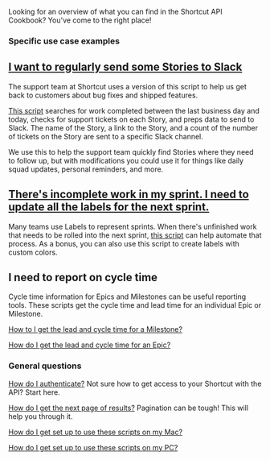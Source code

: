 Looking for an overview of what you can find in the Shortcut API Cookbook? You've come to the right place!

### Specific use case examples

## [I want to regularly send some Stories to Slack](https://github.com/useshortcut/api-cookbook/tree/master/stories-to-slack)

The support team at Shortcut uses a version of this script to help us get back to customers about bug fixes and shipped features.

[This script](https://github.com/useshortcut/api-cookbook/tree/master/stories-to-slack) searches for work completed between the last business day and today, checks for support tickets on each Story, and preps data to send to Slack. The name of the Story, a link to the Story, and a count of the number of tickets on the Story are sent to a specific Slack channel.

We use this to help the support team quickly find Stories where they need to follow up, but with modifications you could use it for things like daily squad updates, personal reminders, and more.

## [There's incomplete work in my sprint. I need to update all the labels for the next sprint.](https://github.com/useshortcut/api-cookbook/tree/master/change-label)

Many teams use Labels to represent sprints. When there's unfinished work that needs to be rolled into the next sprint, [this script](https://github.com/useshortcut/api-cookbook/tree/master/change-label) can help automate that process. As a bonus, you can also use this script to create labels with custom colors.

## I need to report on cycle time

Cycle time information for Epics and Milestones can be useful reporting tools. These scripts get the cycle time and lead time for an individual Epic or Milestone.

[How to I get the lead and cycle time for a Milestone?](https://github.com/useshortcut/api-cookbook/tree/master/kanban-metrics)

[How do I get the lead and cycle time for an Epic?](https://github.com/useshortcut/api-cookbook/tree/master/kanban-metrics)

### General questions
[How do I authenticate?](https://github.com/useshortcut/api-cookbook/blob/master/Authentication.md)
Not sure how to get access to your Shortcut with the API? Start here.

[How do I get the next page of results?](https://github.com/useshortcut/api-cookbook/blob/master/Pagination.md)
Pagination can be tough! This will help you through it.

[How do I get set up to use these scripts on my Mac?](https://github.com/useshortcut/api-cookbook/blob/master/set-up-instructions.md)

[How do I get set up to use these scripts on my PC?](https://github.com/useshortcut/api-cookbook/blob/master/windows-set-up-instructions.md)
